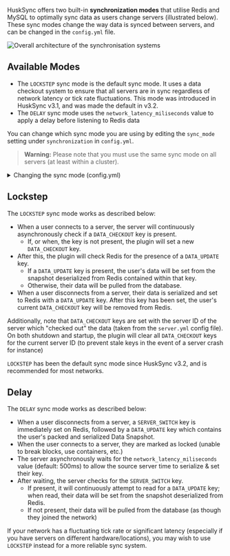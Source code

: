 HuskSync offers two built-in **synchronization modes** that utilise Redis and MySQL to optimally sync data as users change servers (illustrated below). These sync modes change the way data is synced between servers, and can be changed in the `config.yml` file.

![Overall architecture of the synchronisation systems](https://raw.githubusercontent.com/WiIIiam278/HuskSync/master/images/system-diagram.png)

## Available Modes
* The `LOCKSTEP` sync mode is the default sync mode. It uses a data checkout system to ensure that all servers are in sync regardless of network latency or tick rate fluctuations. This mode was introduced in HuskSync v3.1, and was made the default in v3.2.
* The `DELAY` sync mode uses the `network_latency_miliseconds` value to apply a delay before listening to Redis data

You can change which sync mode you are using by editing the `sync_mode` setting under `synchronization` in `config.yml`. 

> **Warning:** Please note that you must use the same sync mode on all servers (at least within a cluster).

<details>
<summary>Changing the sync mode (config.yml)</summary>

```yaml
synchronization:
  # The data synchronization mode to use (LOCKSTEP or DELAY). LOCKSTEP is recommended for most networks. Docs: https://william278.net/docs/husksync/sync-modes
  mode: LOCKSTEP
```
</details>

## Lockstep
The `LOCKSTEP` sync mode works as described below:
* When a user connects to a server, the server will continuously asynchronously check if a `DATA_CHECKOUT` key is present.
  * If, or when, the key is not present, the plugin will set a new `DATA_CHECKOUT` key.
* After this, the plugin will check Redis for the presence of a `DATA_UPDATE` key.
  * If a `DATA_UPDATE` key is present, the user's data will be set from the snapshot deserialized from Redis contained within that key.
  * Otherwise, their data will be pulled from the database.
* When a user disconnects from a server, their data is serialized and set to Redis with a `DATA_UPDATE` key. After this key has been set, the user's current `DATA_CHECKOUT` key will be removed from Redis.

Additionally, note that `DATA_CHECKOUT` keys are set with the server ID of the server which "checked out" the data (taken from the `server.yml` config file). On both shutdown and startup, the plugin will clear all `DATA_CHECKOUT` keys for the current server ID (to prevent stale keys in the event of a server crash for instance)

`LOCKSTEP` has been the default sync mode since HuskSync v3.2, and is recommended for most networks.

## Delay
The `DELAY` sync mode works as described below:
* When a user disconnects from a server, a `SERVER_SWITCH` key is immediately set on Redis, followed by a `DATA_UPDATE` key which contains the user's packed and serialized Data Snapshot.
* When the user connects to a server, they are marked as locked (unable to break blocks, use containers, etc.)
* The server asynchronously waits for the `network_latency_miliseconds` value (default: 500ms) to allow the source server time to serialize & set their key.
* After waiting, the server checks for the `SERVER_SWITCH` key. 
  * If present, it will continuously attempt to read for a `DATA_UPDATE` key; when read, their data will be set from the snapshot deserialized from Redis.
  * If not present, their data will be pulled from the database (as though they joined the network)

If your network has a fluctuating tick rate or significant latency (especially if you have servers on different hardware/locations), you may wish to use `LOCKSTEP` instead for a more reliable sync system.